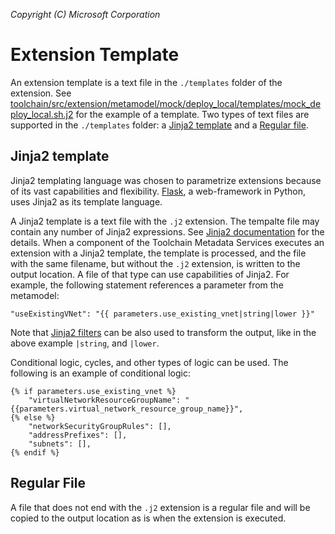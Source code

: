 _Copyright (C) Microsoft Corporation_

# Extension Template

An extension template is a text file in the `./templates` folder of the extension. See [toolchain/src/extension/metamodel/mock/deploy_local/templates/mock_deploy_local.sh.j2](../src/extension/metamodel/mock/deploy_local/templates/mock_deploy_local.sh.j2) for the example of a template. Two types of text files are supported in the `./templates` folder: a [Jinja2 template](#jinja2-template) and a [Regular file](#regular-file).

## Jinja2 template

Jinja2 templating language was chosen to parametrize extensions because of its vast capabilities and flexibility. [Flask](https://flask.palletsprojects.com/en/2.3.x/templating/), a web-framework in Python, uses Jinja2 as its template language.

A Jinja2 template is a text file with the `.j2` extension. The tempalte file may contain any number of Jinja2 expressions. See [Jinja2 documentation](https://palletsprojects.com/p/jinja/) for the details. When a component of the Toolchain Metadata Services executes an extension with a Jinja2 template, the template is processed, and the file with the same filename, but without the `.j2` extension, is written to the output location. A file of that type can use capabilities of Jinja2. For example, the following statement references a parameter from the metamodel:

```
"useExistingVNet": "{{ parameters.use_existing_vnet|string|lower }}"
```

Note that [Jinja2 filters](https://jinja.palletsprojects.com/en/3.1.x/templates/#filters) can be also used to transform the output, like in the above example `|string`, and `|lower`.

Conditional logic, cycles, and other types of logic can be used. The following is an example of conditional logic:

```
{% if parameters.use_existing_vnet %}
    "virtualNetworkResourceGroupName": "{{parameters.virtual_network_resource_group_name}}",
{% else %}
    "networkSecurityGroupRules": [],
    "addressPrefixes": [],
    "subnets": [],
{% endif %}
```

## Regular File

A file that does not end with the `.j2` extension is a regular file and will be copied to the output location as is when the extension is executed.
